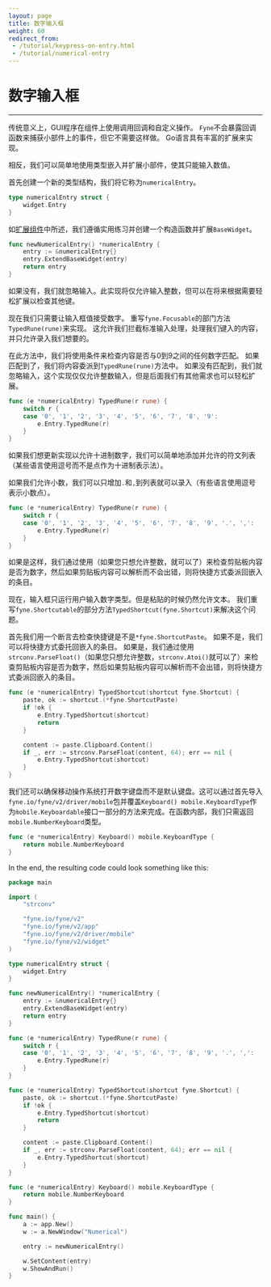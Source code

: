 ```yaml
---
layout: page
title: 数字输入框
weight: 60
redirect_from:
 - /tutorial/keypress-on-entry.html
 - /tutorial/numerical-entry
---
```

# 数字输入框
---

传统意义上，GUI程序在组件上使用调用回调和自定义操作。
`Fyne`不会暴露回调函数来捕获小部件上的事件，但它不需要这样做。
Go语言具有丰富的扩展来实现。

相反，我们可以简单地使用类型嵌入并扩展小部件，使其只能输入数值。

首先创建一个新的类型结构，我们将它称为`numericalEntry`。

```go
type numericalEntry struct {
    widget.Entry
}
```
如[扩展组件](extending-widgets)中所述，我们遵循实用练习并创建一个构造函数并扩展`BaseWidget`。

```go
func newNumericalEntry() *numericalEntry {
    entry := &numericalEntry{}
    entry.ExtendBaseWidget(entry)
    return entry
}
```

如果没有，我们就忽略输入。此实现将仅允许输入整数，但可以在将来根据需要轻松扩展以检查其他键。

现在我们只需要让输入框值接受数字。
重写`fyne.Focusable`的部门方法`TypedRune(rune)`来实现。
这允许我们拦截标准输入处理，处理我们键入的内容，并只允许录入我们想要的。

在此方法中，我们将使用条件来检查内容是否与0到9之间的任何数字匹配。
如果匹配到了，我们将内容委派到`TypedRune(rune)`方法中。
如果没有匹配到，我们就忽略输入，这个实现仅仅允许整数输入，但是后面我们有其他需求也可以轻松扩展。


```go
func (e *numericalEntry) TypedRune(r rune) {
	switch r {
	case '0', '1', '2', '3', '4', '5', '6', '7', '8', '9':
		e.Entry.TypedRune(r)
	}
}
```
如果我们想更新实现以允许十进制数字，我们可以简单地添加并允许的符文列表（某些语言使用逗号而不是点作为十进制表示法）。

如果我们允许小数，我们可以只增加`.`和`,`到列表就可以录入（有些语言使用逗号表示小数点）。


```go
func (e *numericalEntry) TypedRune(r rune) {
	switch r {
	case '0', '1', '2', '3', '4', '5', '6', '7', '8', '9', '.', ',':
		e.Entry.TypedRune(r)
	}
}
```

如果是这样，我们通过使用（如果您只想允许整数，就可以了）来检查剪贴板内容是否为数字，然后如果剪贴板内容可以解析而不会出错，则将快捷方式委派回嵌入的条目。

现在，输入框只运行用户输入数字类型。但是粘贴的时候仍然允许文本。
我们重写`fyne.Shortcutable`的部分方法`TypedShortcut(fyne.Shortcut)`来解决这个问题。

首先我们用一个断言去检查快捷键是不是`*fyne.ShortcutPaste`。
如果不是，我们可以将快捷方式委托回嵌入的条目。
如果是，我们通过使用`strconv.ParseFloat()`（如果您只想允许整数，`strconv.Atoi()`就可以了）来检查剪贴板内容是否为数字，然后如果剪贴板内容可以解析而不会出错，则将快捷方式委派回嵌入的条目。

```go
func (e *numericalEntry) TypedShortcut(shortcut fyne.Shortcut) {
	paste, ok := shortcut.(*fyne.ShortcutPaste)
	if !ok {
		e.Entry.TypedShortcut(shortcut)
		return
	}

	content := paste.Clipboard.Content()
	if _, err := strconv.ParseFloat(content, 64); err == nil {
		e.Entry.TypedShortcut(shortcut)
	}
}
```

我们还可以确保移动操作系统打开数字键盘而不是默认键盘。这可以通过首先导入`fyne.io/fyne/v2/driver/mobile`包并覆盖`Keyboard() mobile.KeyboardType`作为`m̀obile.Keyboardable`接口一部分的方法来完成。在函数内部，我们只需返回`mobile.NumberKeyboard`类型。

```go
func (e *numericalEntry) Keyboard() mobile.KeyboardType {
	return mobile.NumberKeyboard
}
```

In the end, the resulting code could look something like this:

```go
package main

import (
	"strconv"

	"fyne.io/fyne/v2"
	"fyne.io/fyne/v2/app"
	"fyne.io/fyne/v2/driver/mobile"
	"fyne.io/fyne/v2/widget"
)

type numericalEntry struct {
	widget.Entry
}

func newNumericalEntry() *numericalEntry {
	entry := &numericalEntry{}
	entry.ExtendBaseWidget(entry)
	return entry
}

func (e *numericalEntry) TypedRune(r rune) {
	switch r {
	case '0', '1', '2', '3', '4', '5', '6', '7', '8', '9', '.', ',':
		e.Entry.TypedRune(r)
	}
}

func (e *numericalEntry) TypedShortcut(shortcut fyne.Shortcut) {
	paste, ok := shortcut.(*fyne.ShortcutPaste)
	if !ok {
		e.Entry.TypedShortcut(shortcut)
		return
	}

	content := paste.Clipboard.Content()
	if _, err := strconv.ParseFloat(content, 64); err == nil {
		e.Entry.TypedShortcut(shortcut)
	}
}

func (e *numericalEntry) Keyboard() mobile.KeyboardType {
	return mobile.NumberKeyboard
}

func main() {
	a := app.New()
	w := a.NewWindow("Numerical")

	entry := newNumericalEntry()

	w.SetContent(entry)
	w.ShowAndRun()
}
```
